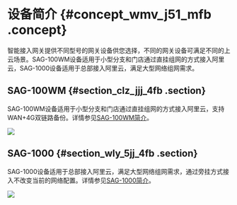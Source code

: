 # 设备简介 {#concept_wmv_j51_mfb .concept}

智能接入网关提供不同型号的网关设备供您选择，不同的网关设备可满足不同的上云场景。SAG-100WM设备适用于小型分支和门店通过直挂组网的方式接入阿里云，SAG-1000设备适用于总部接入阿里云，满足大型网络组网需求。

## SAG-100WM {#section_clz_jjj_4fb .section}

SAG-100WM设备适用于小型分支和门店通过直挂组网的方式接入阿里云，支持WAN+4G双链路备份。详情参见[SAG-100WM简介](../../../../intl.zh-CN/SAG-100WM配置指南/SAG-100WM简介.md#)。

![](http://static-aliyun-doc.oss-cn-hangzhou.aliyuncs.com/assets/img/23707/156162964514253_zh-CN.png)

## SAG-1000 {#section_wly_5jj_4fb .section}

SAG-1000设备适用于总部接入阿里云，满足大型网络组网需求，通过旁挂方式接入不改变当前的网络配置。详情参见[SAG-1000简介](../../../../intl.zh-CN/SAG-1000配置指南/SAG-1000简介.md#)。

![](http://static-aliyun-doc.oss-cn-hangzhou.aliyuncs.com/assets/img/23707/156162964614254_zh-CN.png)

